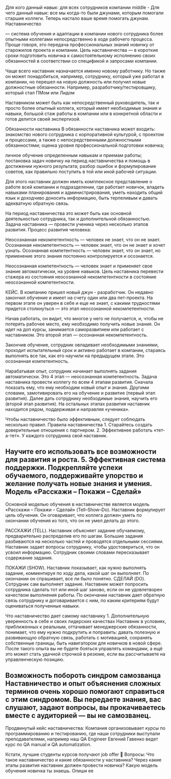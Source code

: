 


Для кого данный навык: для всех сотрудников компании  middle - Для чего данный навык: все мы когда-то были джунами, которым помогали старшие коллеги. Теперь настало ваше время помогать джунам. Наставничество

— система обучения и адаптации в компании нового сотрудника более опытными коллегами непосредственно в ходе рабочего процесса. Проще говоря, это передача профессиональных знаний новичку от старожилов проекта и компании. Цель наставничества — в короткие сроки подготовить новичка к самостоятельному исполнению своих обязанностей в соответствии со спецификой и запросами компании.

Чаще всего наставник назначается именно новому работнику. Но также он может понадобиться, например, сотруднику, который уже работал в компании, но перешел на новую должность или получил новые должностные обязанности. Например, разработчику/тестировщику, который стал ПМом или Лидом

Наставником может быть как непосредственный руководитель, так и просто более опытный коллега, который имеет необходимые знания и навыки, большой стаж работы в компании или в конкретной области и готов делится своей экспертизой.

Обязанности наставника В обязанности наставника может входить: знакомство нового сотрудника с корпоративной культурой, с проектом и процессами, а также с непосредственными должностными обязанностями; оценка уровня профессиональной подготовки новичка;

личное обучение определенным навыкам и приемам работы; постановка задач новичку на период наставничества и помощь в достижении нужного результата; разбор ошибок и формулирование советов, как пра­виль­но по­сту­пить в той или иной ра­бо­чей си­ту­а­ции.

Для этого наставник должен иметь комплексное представление о работе всей компании и подразделении, где работает новичок, владеть навыками планирования и администрирования, уметь находить общий язык и доходчиво доносить информацию, быть терпеливым и давать адекватную обратную связь.

На период наставничества это может быть как основной деятельностью сотрудника, так и дополнительной обязанностью. Задача наставника — провести ученика через несколько этапов развития. Процесс развития человека:

Неосознанная некомпетентность — человек не знает, что он не знает. Осознанная некомпетентность — человек знает, что он не знает и хочет узнать. Осознанная компетентность — человек знает, что он знает, но применение этого знания постоянно контролируется и осознается.

Неосознанная компетентность — человек знает и применяет свое знание автоматически, на уровне навыков. Цель наставника перевести стажера из состояния неосознанной некомпетентности в состояние неосознанной компетентности.

КЕЙС. В компанию пришел новый джун - разработчик. Он недавно закончил обучение и имеет на счету один или два пет-проекта. На первом этапе он уверен в себе и еще не знает, с какими трудностями придется столкнуться — это этап неосознанной некомпетентности.

Начав работать, он видит, что многое у него не получается, и, чтобы не потерять рабочее место, ему необходимо получить новые знания. Он идет на доп курсы, занимается саморазвитием или работает с наставником. Это второй этап — осознанная некомпетентность.

Закончив обучение, сотрудник овладевает необходимыми знаниями, проходит испытательный срок и активно работает в компании, стараясь выполнять все так, как его научили на предыдущем этапе. Это осознанная компетентность.

Нарабатывая опыт, сотрудник начинает выполнять задания автоматически. Это 4 этап — неосознанная компетентность. Задача наставника провести коллегу по всем 4 этапам развития. Сначала показать ему, что ему необходим новый опыт и знания. Другими словами, замотивировать его на обучение и развитие (первый этап развития). Далее дать сотруднику необходимые знания, научить его (второй этап развития). На остальных этапах развития наставник находится рядом, поддерживая и направляя «ученика».

Чтобы наставничество было эффективным, следует соблюдать несколько правил. Правила наставничества 1. Старайтесь создать доверительные отношения с партнером. 2. Эффективнее работать «тет-а-тет». У каждого сотрудника свой наставник.

## Научите его использовать все возможности для развития и роста. 5. Эффективная система поддержки. Подкрепляйте успехи обучаемого, поддерживайте упорство и желание получать новые знания и умения. Модель «Расскажи – Покажи – Сделай»


Основной моделью обучения в наставничестве является модель «Расскажи – Покажи – Сделай» (Tell–Show–Do). Наставник формулирует цель обучения. Он оговаривает, что коллега должен уметь по окончании обучения из того, что он не умел делать до этого.

РАССКАЖИ (TELL). Наставник объясняет задание обучаемому, предварительно распределив его по шагам. Большие задания разбиваются на несколько частей и проводятся отдельными сессиями. Наставник задает вопросы сотруднику, чтобы удостовериться, что он усвоил информацию. Сотрудник своими словами пересказывает содержание задания.

ПОКАЖИ (SHOW). Наставник показывает, как нужно выполнять задание, комментируя по ходу дела, какой шаг он выполняет. По окончании он спрашивает, все ли было понятно. СДЕЛАЙ (DO). Сотрудник сам выполняет задание. Наставник может попросить сотрудника сделать тот или иной шаг заново, если он не удовлетворен качеством выполнения работы. По окончании наставник дает обратную связь сотруднику и договаривается с ним, по каким критериям будут оцениваться полученные навыки.

Что наставничество дает самому наставнику 1. Дополнительную уверенность в себе и своих лидерских качествах Наставник в условиях, приближенных к реальным, оттачивает менеджерские обязанности, понимает, что ему нужно подкрутить и поправить: давать полезную и развивающую обратную связь, работать с мотивацией, сохранять собственные границы, быть навигатором для новичков в новой сфере. После такого опыта вы не будете бояться управлять командами, а ещё это может стать удачной строчкой в резюме, если вы рассчитываете на управленческую позицию.

## Возможность побороть синдром самозванца Наставничество и опыт объяснения сложных терминов очень хорошо помогают справиться с этим синдромом. Вы передаете знания, вас слушают, задают вопросы, вы прокачиваетесь вместе с аудиторией — вы не самозванец.


Продвинутый кейс наставничества: Компания организовывает курсы по программированию и тестированию, где наши сотрудники выступали преподавателями, например наш QA Engineer Евгений Гавенко ведет курс по QA manual и QA automatization.

Кстати, лучшие студенты курсов получают  job offer 🙂 Вопросы: Что такое наставничество и какие обязанности у наставника? Через какие этапы развития наставник должен провести новичка? Какую модель обучения новичка ты знаешь. Опиши ее


